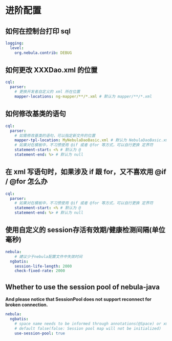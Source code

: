 
# 进阶配置
## 如何在控制台打印 sql 
```yml
logging:
  level:
    org.nebula.contrib: DEBUG
```

## 如何更改 XXXDao.xml 的位置
```yml
cql:
  parser:
    # 更换开发者自定义的 xml 所在位置
    mapper-locations: ng-mapper/**/*.xml # 默认为 mapper/**/*.xml
```

## 如何修改基类的语句
```yml
cql:
  parser:
    # 如需修改基类的语句，可以指定新文件的位置
    mapper-tpl-location: MyNebulaDaoBasic.xml # 默认为 NebulaDaoBasic.xml
    # 如果对在模板中，不习惯使用 @if 或者 @for 等方式，可以自行更换 定界符
    statement-start: <% # 默认为 @
    statement-end: %> # 默认为 null
```

## 在 xml 写语句时，如果涉及 if 跟 for，又不喜欢用 @if / @for 怎么办
```yml
cql:
  parser:
    # 如果对在模板中，不习惯使用 @if 或者 @for 等方式，可以自行更换 定界符
    statement-start: <% # 默认为 @
    statement-end: %> # 默认为 null
```

## 使用自定义的 session存活有效期/健康检测间隔(单位毫秒)
```yml
nebula:
    # 建议少于nebula配置文件中失效时间
  ngbatis:
    session-life-length: 2000
    check-fixed-rate: 2000
```

## Whether to use the session pool of nebula-java
**And please notice that SessionPool does not support reconnect for broken connection.**
```yml
nebula:
  ngbatis:
    # space name needs to be informed through annotations(@Space) or xml(space="test")
    # default false(false: Session pool map will not be initialized)
    use-session-pool: true
```